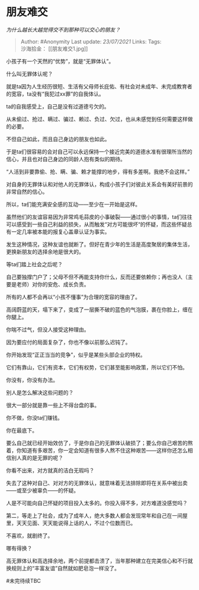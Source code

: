 # 朋友难交
*为什么越长大越觉得交不到那种可以交心的朋友？*

> Author: #Anonymity
Last update: *23/07/2021* 
Links:
Tags:   
沙海拾金： [[朋友难交1.jpg]]



小孩子有一个天然的“优势”，就是“无罪体认”。

什么叫无罪体认呢？

就是ta因为人生经历很短、生活有父母师长庇佑、有社会对未成年、未完成教育者的宽容，ta没有“我犯过xx罪”的自我体认。

ta的自我感受上，自己是没有过道德亏欠的。

从未偷过、抢过、瞒过、骗过、赖过、负过、欠过，也从未感觉到任何需要这样做的必要。

不但自己如此，而且自己身边的朋友也如此。

于是ta们很容易的会对自己可以永远保持一个接近完美的道德水准有很理所当然的信心，并且也对自己身边的同龄人抱有类似的期待。

“人活到非要靠偷、抢、瞒、骗、赖才能撑的地步，得有多差啊。我绝不会这样。”

对自身的无罪体认和对他人的无罪体认，构成小孩子们对彼此关系会有美好前景的非常自然的信心。

所以，ta们能充满安全感的互动——至少在一开始是这样。

虽然他们的友谊容易因为非常鸡毛蒜皮的小事破裂——通过很小的事情，ta们往往可以感受到一些自己利益的损失，从而触发“对方可能很坏“的怀疑，而这些怀疑总有一定几率被本能的报复心盖章认证为事实。

发生这种情况，这种友谊也就断了。但好在青少年的生活是高度聚居的集体生活，更换新朋友的选择余地是很大的。

等ta们踏上社会之后呢？

自己要独撑门户了；父母不但不再能支持你什么，反而还要依赖你；再也没人（主要是老师）对你的安危、成长负责。

所有的人都不会再以“小孩不懂事”为合理的宽容的理由了。

高阔蔚蓝的天，塌下来了，变成了一层撕不破的蓝色的气泡膜，裹在你脸上，缠在你腿上。

你喘不过气，但没人接受这种理由。

因为要应付的局面复杂了，你也不像以前那么迟钝了。

你开始发现“正正当当的竞争”，似乎是某些头部企业的特权。

它们有靠山，它们有资本，它们有权势，它们甚至能影响政策，所以它们不怕。

你没有，你没有办法。

别人是怎么解决这些问题的？

很大一部分就是靠一些上不得台盘的事。

你不做，你没ta们赚钱。

你在最底下。

要么自己就已经开始效仿了，于是你自己的无罪体认破损了；要么你自己艰苦的熬着，你知道有多艰苦，你一定会知道有很多人熬不住这种艰苦——这样你还怎么相信别人真的是无罪的呢？

你看不出来，对方就真的洁白无瑕吗？

失去了这种对自己、对对方的无罪体认，就意味着无法排除即将在关系中被出卖——或至少被辜负——的怀疑。

人是不可能向自己怀疑的项目投入太多的。你投入得不多，对方难道没感觉吗？

第二，等走上了社会，成为了成年人，绝大多数人都会发现常年和自己在一间屋里，天天见面、天天能说得上话的人，不过个位数而已。

不喜欢，就剧终了。

哪有得换？

高无罪体认和高选择余地，两个前提都击溃了，当年那种建立在完美信心和不行就换规则上的“丰富友谊”自然就如肥皂泡一样没了。

#未完待续TBC 


